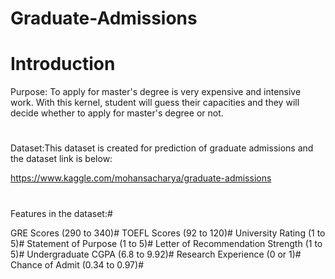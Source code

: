 # Graduate-Admissions

# Introduction

Purpose:
To apply for master's degree is very expensive and intensive work. With this kernel, student will guess their capacities and they will decide whether to apply for master's degree or not.
#
Dataset:This dataset is created for prediction of graduate admissions and the dataset link is below:

https://www.kaggle.com/mohansacharya/graduate-admissions
#

Features in the dataset:#

GRE Scores (290 to 340)#
TOEFL Scores (92 to 120)#
University Rating (1 to 5)#
Statement of Purpose (1 to 5)#
Letter of Recommendation Strength (1 to 5)#
Undergraduate CGPA (6.8 to 9.92)#
Research Experience (0 or 1)#
Chance of Admit (0.34 to 0.97)#
